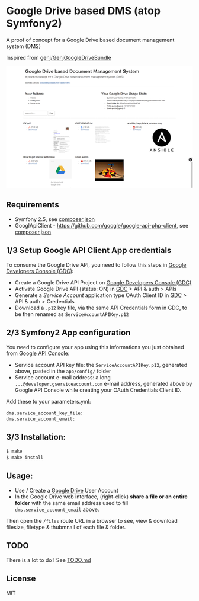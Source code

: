# Google Drive based DMS (atop Symfony2)

A proof of concept for a Google Drive based document management system (DMS)  

Inspired from [genj/GenjGoogleDriveBundle](https://github.com/genj/GenjGoogleDriveBundle)

![snapshot](snapshot.png)

## Requirements
  
 * Symfony 2.5, see [composer.json](composer.json)
 * GooglApiClient - https://github.com/google/google-api-php-client, see [composer.json](composer.json)
 
## 1/3 Setup Google API Client App credentials

To consume the Google Drive API, you need to follow this steps in [Google Developers Console (GDC)](https://console.developers.google.com/):
 
 * Create a Google Drive API Project on [Google Developers Console (GDC)](https://console.developers.google.com/)
 * Activate Google Drive API (status: ON) in [GDC](https://console.developers.google.com/) > API & auth > APIs
 * Generate a *Service Account* application type OAuth Client ID in [GDC](https://console.developers.google.com/) > API & auth > Credentials 
 * Download a `.p12` key file, via the same API Credentials form in GDC, to be then renamed as `ServiceAccountAPIKey.p12` 
 
## 2/3 Symfony2 App configuration

You need to configure your app using this informations you just obtained from [Google API Console](https://code.google.com/apis/console):

* Service account API key file: the `ServiceAccountAPIKey.p12`, generated above, pasted in the `app/config/` folder
* Service account e-mail address: a long `...@developer.gserviceaccount.com` e-mail address, generated above by Google API Console while creating your OAuth Credentials Client ID.

Add these to your parameters.yml:

```
dms.service_account_key_file:
dms.service_account_email:
```

## 3/3 Installation:

```bash
$ make
$ make install
```

## Usage:

- Use / Create a [Google Drive](https://www.google.com/drive/) User Account
- In the Google Drive web interface, (right-click) **share a file or an entire folder** 
with the same email address used to fill `dms.service_account_email` above.

Then open the `/files` route URL in a browser to see, view & download filesize, filetype & thubmnail of each file & folder.

## TODO

There is a lot to do ! See [TODO.md](TODO.md)


## License

MIT

